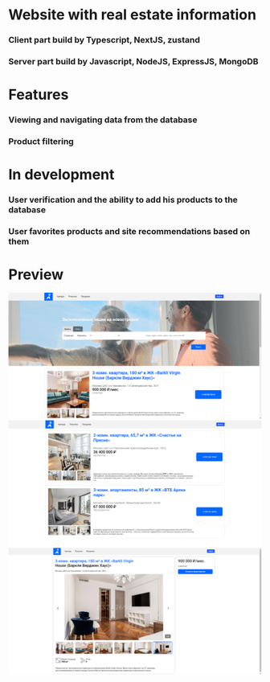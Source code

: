 # Website with real estate information
### Client part build by Typescript, NextJS, zustand 
### Server part build by Javascript, NodeJS, ExpressJS, MongoDB

# Features 
### Viewing and navigating data from the database
### Product filtering

# In development
### User verification and the ability to add his products to the database
### User favorites products and site recommendations based on them

# Preview
![Screenshot](https://github.com/demitrij-dev/cian-client-app/blob/554de9c1217e9ba4c3aa75f3a85f9939581ee157/public/%D0%A1%D0%BD%D0%B8%D0%BC%D0%BE%D0%BA%20%D1%8D%D0%BA%D1%80%D0%B0%D0%BD%D0%B0%20(791).png)
![Screenshot](https://github.com/demitrij-dev/cian-client-app/blob/554de9c1217e9ba4c3aa75f3a85f9939581ee157/public/%D0%A1%D0%BD%D0%B8%D0%BC%D0%BE%D0%BA%20%D1%8D%D0%BA%D1%80%D0%B0%D0%BD%D0%B0%20(792).png)
![Screenshot](https://github.com/demitrij-dev/cian-client-app/blob/ef75462e98a770559dcdb1477c0ad922e10150d0/public/%D0%A1%D0%BD%D0%B8%D0%BC%D0%BE%D0%BA%20%D1%8D%D0%BA%D1%80%D0%B0%D0%BD%D0%B0%20(793).png)
